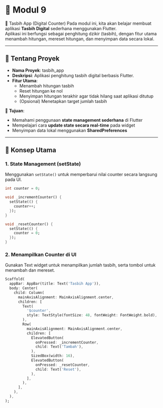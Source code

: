 # 📘 Modul 9
🚀 Tasbih App (Digital Counter)
Pada modul ini, kita akan belajar membuat aplikasi **Tasbih Digital** sederhana menggunakan Flutter.  
Aplikasi ini berfungsi sebagai penghitung dzikir (tasbih), dengan fitur utama menambah hitungan, mereset hitungan, dan menyimpan data secara lokal.

---

## 📌 Tentang Proyek
- **Nama Proyek**: tasbih_app  
- **Deskripsi**: Aplikasi penghitung tasbih digital berbasis Flutter.  
- **Fitur Utama**:
  - Menambah hitungan tasbih
  - Reset hitungan ke nol
  - Menyimpan hitungan terakhir agar tidak hilang saat aplikasi ditutup
  - (Opsional) Menetapkan target jumlah tasbih

🎯 **Tujuan**:
- Memahami penggunaan **state management sederhana** di Flutter  
- Mempelajari cara **update state secara real-time** pada widget  
- Menyimpan data lokal menggunakan **SharedPreferences**  

---

## 🔲 Konsep Utama

### 1. State Management (setState)
Menggunakan `setState()` untuk memperbarui nilai counter secara langsung pada UI.

```dart
int counter = 0;

void _incrementCounter() {
  setState(() {
    counter++;
  });
}

void _resetCounter() {
  setState(() {
    counter = 0;
  });
}
```

### 2. Menampilkan Counter di UI
Gunakan Text widget untuk menampilkan jumlah tasbih, serta tombol untuk menambah dan mereset.

```dart
Scaffold(
  appBar: AppBar(title: Text('Tasbih App')),
  body: Center(
    child: Column(
      mainAxisAlignment: MainAxisAlignment.center,
      children: [
        Text(
          '$counter',
          style: TextStyle(fontSize: 48, fontWeight: FontWeight.bold),
        ),
        Row(
          mainAxisAlignment: MainAxisAlignment.center,
          children: [
            ElevatedButton(
              onPressed: _incrementCounter,
              child: Text('Tambah'),
            ),
            SizedBox(width: 16),
            ElevatedButton(
              onPressed: _resetCounter,
              child: Text('Reset'),
            ),
          ],
        ),
      ],
    ),
  ),
);
```

